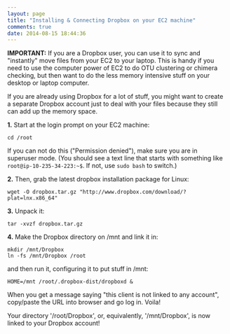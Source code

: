 ```yaml
---
layout: page
title: "Installing & Connecting Dropbox on your EC2 machine"
comments: true
date: 2014-08-15 18:44:36
---
```


**IMPORTANT:** If you are a Dropbox user, you can use it to sync and "instantly" move files from your EC2 to your laptop.  This is handy if you need to use the computer power of EC2 to do OTU clustering or chimera checking, but then want to do the less memory intensive stuff on your desktop or laptop computer.

If you are already using Dropbox for a lot of stuff, you might want to create a separate Dropbox account just to deal with your files because they still can add up the memory space.

**1.** Start at the login prompt on your EC2 machine:

```
cd /root
```
If you can not do this ("Permission denied"), make sure you are in
superuser mode. (You should see a text line that starts with something like
 `root@ip-10-235-34-223:~$`. If not, use `sudo bash` to switch.)

**2.** Then, grab the latest dropbox installation package for Linux:

```
wget -O dropbox.tar.gz "http://www.dropbox.com/download/?plat=lnx.x86_64"
```

**3.** Unpack it:

```
tar -xvzf dropbox.tar.gz
```

**4.** Make the Dropbox directory on /mnt and link it in:

```
mkdir /mnt/Dropbox
ln -fs /mnt/Dropbox /root
```

and then run it, configuring it to put stuff in /mnt:

```
HOME=/mnt /root/.dropbox-dist/dropboxd &
```

When you get a message saying "this client is not linked to any account",
copy/paste the URL into browser and go log in.  Voila!

Your directory '/root/Dropbox', or, equivalently, '/mnt/Dropbox', is now
linked to your Dropbox account!
